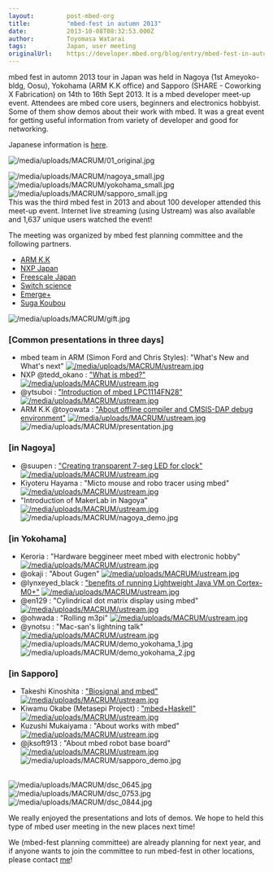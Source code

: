 ```yaml
---
layout:         post-mbed-org
title:          "mbed-fest in autumn 2013"
date:           2013-10-08T08:32:53.000Z
author:         Toyomasa Watarai
tags:           Japan, user meeting
originalUrl:    https://developer.mbed.org/blog/entry/mbed-fest-in-autumn-2013/
---
```


<p>
  mbed fest in automn 2013 tour in Japan was held in Nagoya (1st
  Ameyoko-bldg, Oosu), Yokohama (ARM K.K office) and Sapporo (SHARE
  - Coworking X Fabrication) on 14th to 16th Sept 2013. It is a
  mbed developer meet-up event. Attendees are mbed core users,
  beginners and electronics hobbyist. Some of them show demos about
  their work with mbed. It was a great event for getting useful
  information from variety of developer and good for networking.
</p>
<p>
  Japanese information is <a href=
  "https://mbed.org/users/MACRUM/notebook/mbed-fest-2013-autumn-jp/">
  here</a>.
</p>
<p>
  <img src=
  "https://developer.mbed.org/media/uploads/MACRUM/01_original.jpg"
  alt="/media/uploads/MACRUM/01_original.jpg" title=
  "/media/uploads/MACRUM/01_original.jpg">
</p>
<p>
  <img src=
  "https://developer.mbed.org/media/uploads/MACRUM/nagoya_small.jpg"
  alt="/media/uploads/MACRUM/nagoya_small.jpg" title=
  "/media/uploads/MACRUM/nagoya_small.jpg"> <img src=
  "https://developer.mbed.org/media/uploads/MACRUM/yokohama_small.jpg"
  alt="/media/uploads/MACRUM/yokohama_small.jpg" title=
  "/media/uploads/MACRUM/yokohama_small.jpg"> <img src=
  "https://developer.mbed.org/media/uploads/MACRUM/sapporo_small.jpg"
  alt="/media/uploads/MACRUM/sapporo_small.jpg" title=
  "/media/uploads/MACRUM/sapporo_small.jpg"><br>
  This was the third mbed fest in 2013 and about 100 developer
  attended this meet-up event. Internet live streaming (using
  Ustream) was also available and 1,637 unique users watched the
  event!
</p>
<p>
  The meeting was organized by mbed fest planning committee and the
  following partners.
</p>
<ul>
  <li>
    <a href="http://www.arm.com/ja/" rel="nofollow">ARM K.K</a>
  </li>
  <li>
    <a href="http://www.jp.nxp.com/" rel="nofollow">NXP Japan</a>
  </li>
  <li>
    <a href="http://www.freescale.com/ja/" rel="nofollow">Freescale
    Japan</a>
  </li>
  <li>
    <a href="http://www.switch-science.com/" rel="nofollow">Switch
    science</a>
  </li>
  <li>
    <a href="http://www.emergeplus.jp/" rel="nofollow">Emerge+</a>
  </li>
  <li>
    <a href="http://www.sugakoubou.com/" rel="nofollow">Suga
    Koubou</a>
  </li>
</ul>
<p>
  <img src=
  "https://developer.mbed.org/media/uploads/MACRUM/gift.jpg" alt=
  "/media/uploads/MACRUM/gift.jpg" title=
  "/media/uploads/MACRUM/gift.jpg">
</p>
<h3>
  [Common presentations in three days]
</h3>
<ul>
  <li>mbed team in ARM (Simon Ford and Chris Styles): "What's New
  and What's next" <a href="http://t.co/7EcidxDIks" rel="nofollow">
    <img src=
    "https://developer.mbed.org/media/uploads/MACRUM/ustream.jpg"
    alt="/media/uploads/MACRUM/ustream.jpg" title=
    "/media/uploads/MACRUM/ustream.jpg"></a>
  </li>
  <li>NXP @tedd_okano : <a href=
  "http://mbed.org/media/uploads/nxpfan/mbed_fest_2013-autumn.pdf">
    "What is mbed?"</a> <a href="http://t.co/TlX1TTHbin" rel=
    "nofollow"><img src=
    "https://developer.mbed.org/media/uploads/MACRUM/ustream.jpg"
    alt="/media/uploads/MACRUM/ustream.jpg" title=
    "/media/uploads/MACRUM/ustream.jpg"></a>
  </li>
  <li>@ytsuboi : <a href=
  "https://mbed.org/users/ytsuboi/notebook/mbed-fest-sep2013/">"Introduction
  of mbed LPC1114FN28"</a> <a href="http://t.co/k85ihVzpgl" rel=
  "nofollow"><img src=
  "https://developer.mbed.org/media/uploads/MACRUM/ustream.jpg"
    alt="/media/uploads/MACRUM/ustream.jpg" title=
    "/media/uploads/MACRUM/ustream.jpg"></a>
  </li>
  <li>ARM K.K @toyowata : <a href=
  "https://mbed.org/users/MACRUM/notebook/mbed_fest-2013_autumn/">
    "About offline compiler and CMSIS-DAP debug environment"</a>
    <a href="http://t.co/OMeQYfxmNv" rel="nofollow"><img src=
    "https://developer.mbed.org/media/uploads/MACRUM/ustream.jpg"
    alt="/media/uploads/MACRUM/ustream.jpg" title=
    "/media/uploads/MACRUM/ustream.jpg"></a><br>
    <img src=
    "https://developer.mbed.org/media/uploads/MACRUM/presentation.jpg"
    alt="/media/uploads/MACRUM/presentation.jpg" title=
    "/media/uploads/MACRUM/presentation.jpg">
  </li>
</ul>
<h3>
  [in Nagoya]
</h3>
<ul>
  <li>@suupen : <a href=
  "http://mbed.org/media/uploads/suupen/--7--led.pdf">"Creating
  transparent 7-seg LED for clock"</a> <a href=
  "http://t.co/foSjLXSEQo" rel="nofollow"><img src=
  "https://developer.mbed.org/media/uploads/MACRUM/ustream.jpg"
    alt="/media/uploads/MACRUM/ustream.jpg" title=
    "/media/uploads/MACRUM/ustream.jpg"></a>
  </li>
  <li>Kiyoteru Hayama : "Micto mouse and robo tracer using mbed"
  <a href="http://t.co/j1kU0tmFzb" rel="nofollow"><img src=
  "https://developer.mbed.org/media/uploads/MACRUM/ustream.jpg"
    alt="/media/uploads/MACRUM/ustream.jpg" title=
    "/media/uploads/MACRUM/ustream.jpg"></a>
  </li>
  <li>"Introduction of MakerLab in Nagoya" <a href=
  "http://t.co/CjCtA5wlBB" rel="nofollow"><img src=
  "https://developer.mbed.org/media/uploads/MACRUM/ustream.jpg"
    alt="/media/uploads/MACRUM/ustream.jpg" title=
    "/media/uploads/MACRUM/ustream.jpg"></a><br>
    <img src=
    "https://developer.mbed.org/media/uploads/MACRUM/nagoya_demo.jpg"
    alt="/media/uploads/MACRUM/nagoya_demo.jpg" title=
    "/media/uploads/MACRUM/nagoya_demo.jpg">
  </li>
</ul>
<h3>
  [in Yokohama]
</h3>
<ul>
  <li>Keroria : "Hardware beggineer meet mbed with electronic
  hobby" <a href="http://t.co/CKTON5zcTd" rel=
    "nofollow"><img src="https://developer.mbed.org/media/uploads/MACRUM/ustream.jpg"
    alt="/media/uploads/MACRUM/ustream.jpg" title=
    "/media/uploads/MACRUM/ustream.jpg"></a>
  </li>
  <li>@okaji : "About Gugen" <a href="http://t.co/WkvfI1iwXZ"
    rel="nofollow"><img src=
    "https://developer.mbed.org/media/uploads/MACRUM/ustream.jpg"
    alt="/media/uploads/MACRUM/ustream.jpg" title=
    "/media/uploads/MACRUM/ustream.jpg"></a>
  </li>
  <li>@lynxeyed_black : <a href=
  "https://mbed.org/media/uploads/lynxeyed_atsu/mbed2013_e.pdf">"beneﬁts
  of running Lightweight Java VM on Cortex-M0+"</a> <a href=
  "http://t.co/5aJLUP0DzI" rel="nofollow"><img src=
  "https://developer.mbed.org/media/uploads/MACRUM/ustream.jpg"
    alt="/media/uploads/MACRUM/ustream.jpg" title=
    "/media/uploads/MACRUM/ustream.jpg"></a>
  </li>
  <li>@en129 : "Cylindrical dot matrix display using mbed"
    <a href="http://t.co/2jB9uZnBQf" rel="nofollow"><img src=
    "https://developer.mbed.org/media/uploads/MACRUM/ustream.jpg"
    alt="/media/uploads/MACRUM/ustream.jpg" title=
    "/media/uploads/MACRUM/ustream.jpg"></a>
  </li>
  <li>@ohwada : "Rolling m3pi" <a href="http://t.co/Y3m0wrG834"
    rel="nofollow"><img src=
    "https://developer.mbed.org/media/uploads/MACRUM/ustream.jpg"
    alt="/media/uploads/MACRUM/ustream.jpg" title=
    "/media/uploads/MACRUM/ustream.jpg"></a>
  </li>
  <li>@ynotsu : "Mac-san's lightning talk" <a href=
  "http://t.co/qoIGN1Wq9z" rel="nofollow"><img src=
  "https://developer.mbed.org/media/uploads/MACRUM/ustream.jpg"
    alt="/media/uploads/MACRUM/ustream.jpg" title=
    "/media/uploads/MACRUM/ustream.jpg"></a><br>
    <img src=
    "https://developer.mbed.org/media/uploads/MACRUM/demo_yokohama_1.jpg"
    alt="/media/uploads/MACRUM/demo_yokohama_1.jpg" title=
    "/media/uploads/MACRUM/demo_yokohama_1.jpg"> <img src=
    "https://developer.mbed.org/media/uploads/MACRUM/demo_yokohama_2.jpg"
    alt="/media/uploads/MACRUM/demo_yokohama_2.jpg" title=
    "/media/uploads/MACRUM/demo_yokohama_2.jpg">
  </li>
</ul>
<h3>
  [in Sapporo]
</h3>
<ul>
  <li>Takeshi Kinoshita : <a href=
  "http://www.ustream.tv/recorded/38841699/highlight/413923" rel=
  "nofollow">"Biosignal and mbed"</a> <a href=
  "http://t.co/QC483KH5Qf" rel="nofollow"><img src=
  "https://developer.mbed.org/media/uploads/MACRUM/ustream.jpg"
    alt="/media/uploads/MACRUM/ustream.jpg" title=
    "/media/uploads/MACRUM/ustream.jpg"></a>
  </li>
  <li>Kiwamu Okabe (Metasepi Project) : <a href=
  "http://metasepi.org/posts/2013-09-16-osc2013-do.html" rel=
  "nofollow">"mbed+Haskell"</a> <a href="http://t.co/OCmHjf0LnR"
  rel="nofollow"><img src=
  "https://developer.mbed.org/media/uploads/MACRUM/ustream.jpg"
    alt="/media/uploads/MACRUM/ustream.jpg" title=
    "/media/uploads/MACRUM/ustream.jpg"></a>
  </li>
  <li>Kuzushi Mukaiyama : "About works with mbed" <a href=
  "http://t.co/9sy5GUqqVD" rel="nofollow"><img src=
  "https://developer.mbed.org/media/uploads/MACRUM/ustream.jpg"
    alt="/media/uploads/MACRUM/ustream.jpg" title=
    "/media/uploads/MACRUM/ustream.jpg"></a>
  </li>
  <li>@jksoft913 : "About mbed robot base board" <a href=
  "http://t.co/P1WNAjKyoA" rel="nofollow"><img src=
  "https://developer.mbed.org/media/uploads/MACRUM/ustream.jpg"
    alt="/media/uploads/MACRUM/ustream.jpg" title=
    "/media/uploads/MACRUM/ustream.jpg"></a><br>
    <img src=
    "https://developer.mbed.org/media/uploads/MACRUM/sapporo_demo.jpg"
    alt="/media/uploads/MACRUM/sapporo_demo.jpg" title=
    "/media/uploads/MACRUM/sapporo_demo.jpg">
  </li>
</ul>
<p>
  <br>
  <img src=
  "https://developer.mbed.org/media/uploads/MACRUM/dsc_0645.jpg"
  alt="/media/uploads/MACRUM/dsc_0645.jpg" title=
  "/media/uploads/MACRUM/dsc_0645.jpg"> <img src=
  "https://developer.mbed.org/media/uploads/MACRUM/dsc_0753.jpg"
  alt="/media/uploads/MACRUM/dsc_0753.jpg" title=
  "/media/uploads/MACRUM/dsc_0753.jpg"> <img src=
  "https://developer.mbed.org/media/uploads/MACRUM/dsc_0844.jpg"
  alt="/media/uploads/MACRUM/dsc_0844.jpg" title=
  "/media/uploads/MACRUM/dsc_0844.jpg">
</p>
<p>
  We really enjoyed the presentations and lots of demos. We hope to
  held this type of mbed user meeting in the new places next time!
</p>
<p>
  We (mbed-fest planning committee) are already planning for next
  year, and if anyone wants to join the committee to run mbed-fest
  in other locations, please contact <a href=
  "https://mbed.org/users/MACRUM">me</a>!
</p>

